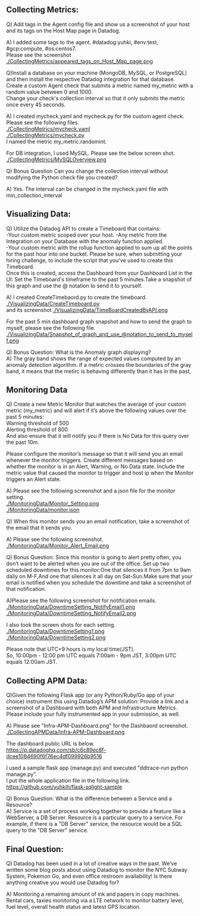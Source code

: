 ## Collecting Metrics:  
  
Q) Add tags in the Agent config file and show us a screenshot of your host and its tags on the Host Map page in Datadog.  
  
A) I added some tags to the agent.  #datadog:yuhki, #env:test, #gcp:compute, #os:centos7.    
Please see the screenshot [./CollectingMetrics/appeared_tags_on_Host_Map_page.png](./CollectingMetrics/appeared_tags_on_Host_Map_page.png)    
 
Q)Install a database on your machine (MongoDB, MySQL, or PostgreSQL) and then install the respective Datadog integration for that database.  
Create a custom Agent check that submits a metric named my_metric with a random value between 0 and 1000.  
Change your check's collection interval so that it only submits the metric once every 45 seconds.  
  
A) I created mycheck.yaml and mycheck.py for the custom agent check.  Please see the following files.    
 [./CollectingMetrics/mycheck.yaml  ](/CollectingMetrics/mycheck.yaml)     
 [./CollectingMetrics/mycheck.py  ](./CollectingMetrics/mycheck.py)    
I named the metric my_metric.randomint.

For DB integration, I used MySQL. Please see the below screen shot.   
 [./CollectingMetrics/MySQLOverview.png](./CollectingMetrics/MySQLOverview.png)  

Q) Bonus Question Can you change the collection interval without modifying the Python check file you created?  
  
A) Yes. The interval can be changed in the mycheck.yaml file with min_collection_interval

## Visualizing Data:    
  
Q) Utilize the Datadog API to create a Timeboard that contains:  
-Your custom metric scoped over your host. 
-Any metric from the Integration on your Database with the anomaly function applied.  
-Your custom metric with the rollup function applied to sum up all the points for the past hour into one bucket. 
Please be sure, when submitting your hiring challenge, to include the script that you've used to create this Timeboard.   
Once this is created, access the Dashboard from your Dashboard List in the UI: Set the Timeboard's timeframe to the past 5 minutes.Take a snapshot of this graph and use the @ notation to send it to yourself.  

A) I created CreateTimebaord.py to create the timeboard.  
[./VisualizingData/CreateTimeboard.py](./VisualizingData/CreateTimeboard.py)  
and its screenshot
[./VisualizingData/TimeBoardCreatedByAPI.png](./VisualizingData/TimeBoardCreatedByAPI.png)

For the past 5 min dashboard graph snapshot and how to send the graph to myself, please see the following file.
[./VisualizingData/Snapshot_of_graph_and_use_@notation_to_send_to_myself.png](./VisualizingData/Snapshot_of_graph_and_use_@notation_to_send_to_myself.png)  
  
Q) Bonus Question: What is the Anomaly graph displaying?  
A) The gray band shows the range of expected values computed by an anomaly detection algorithm. If a metric crosses the boundaries of the gray band, it means that the metirc is behaving differently than it has in the past,  

## Monitoring Data  
  
Q) Create a new Metric Monitor that watches the average of your custom metric (my_metric) and will alert if it’s above the following values over the past 5 minutes:  
Warning threshold of 500  
Alerting threshold of 800  
And also ensure that it will notify you if there is No Data for this query over the past 10m.  
  
Please configure the monitor’s message so that it will send you an email whenever the monitor triggers. Create different messages based on whether the monitor is in an Alert, Warning, or No Data state. Include the metric value that caused the monitor to trigger and host ip when the Monitor triggers an Alert state.  
  
A) Please see the following screenshot and a json file for the monitor setting.   
[./MonitoringData/Monitor_Setting.png](./MonitoringData/Monitor_Setting.png)    
[./MonitoringData/monitor.json](./MonitoringData/monitor.json)  
  
Q) When this monitor sends you an email notification, take a screenshot of the email that it sends you.  
  
A) Please see the following screenshot.   
[./MonitoringData/Monitor_Alert_Email.png](./MonitoringData/Monitor_Alert_Email.png)  
  
Q) Bonus Question: Since this monitor is going to alert pretty often, you don’t want to be alerted when you are out of the office. Set up two scheduled downtimes for this monitor:One that silences it from 7pm to 9am daily on M-F,And one that silences it all day on Sat-Sun.Make sure that your email is notified when you schedule the downtime and take a screenshot of that notification.
  
A)Please see the following screenshot for notification emails.  
[./MonitoringData/DowntimeSetting_NotifyEmail1.png](./MonitoringData/DowntimeSetting_NotifyEmail1.png)      
[./MonitoringData/DowntimeSetting_NotifyEmail2.png](./MonitoringData/DowntimeSetting_NotifyEmail2.png)      

I also took the screen shots for each setting.   
[./MonitoringData/DowntimeSetting1.png](./MonitoringData/DowntimeSetting1.png)      
[./MonitoringData/DowntimeSetting2.png](./MonitoringData/DowntimeSetting2.png)        
  
Please note that UTC+9 hours is my local time(JST).  
So, 10:00pm - 12:00 pm UTC equals 7:00am - 9pm JST,  3:00pm UTC equals 12:00am JST.  
  
## Collecting APM Data:  
 
Q)Given the following Flask app (or any Python/Ruby/Go app of your choice) instrument this using Datadog’s APM solution: 
Provide a link and a screenshot of a Dashboard with both APM and Infrastructure Metrics. Please include your fully instrumented app in your submission, as well.  
 
A)  Please see "Infra-APM-Dashboard.png"  for the Dashbaord screenshot.  
[./CollectingAPMData/Infra-APM-Dashboard.png](./CollectingAPMData/Infra-APM-Dashboard.png)  
  
The dashboard public URL is below.  
https://p.datadoghq.com/sb/c6c89ec8f-dcee1084690f6f76ec4df099926b9516  

I  used  a sample flask app (manage.py) and executed  "ddtrace-run python manage.py".   
I put the whole application file in the following link.  
https://github.com/yuhkih/flask-sqlight-sample   

Q) Bonus Question: What is the difference between a Service and a Resource?  
A) Service is a set of process working together to provide a feature like a WebServer, a DB Server.  Resource is a particular query to a service. 
For example, if there is a "DB Server" service, the resource would be a SQL query to the "DB Server" service.

## Final Question:  
  
Q) Datadog has been used in a lot of creative ways in the past. We’ve written some blog posts about using Datadog to monitor the NYC Subway System, Pokemon Go, and even office restroom availability! Is there anything creative you would use Datadog for?   
  
A) Monitoring a remaining amount of ink and papers in copy machines. Rental cars, taxies monitoring via a LTE network to monitor battery level, fuel level, overall health status and latest GPS location.  
